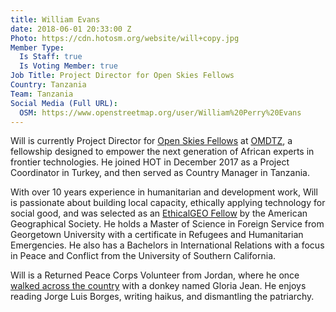 ```yaml
---
title: William Evans
date: 2018-06-01 20:33:00 Z
Photo: https://cdn.hotosm.org/website/will+copy.jpg
Member Type:
  Is Staff: true
  Is Voting Member: true
Job Title: Project Director for Open Skies Fellows
Country: Tanzania
Team: Tanzania
Social Media (Full URL):
  OSM: https://www.openstreetmap.org/user/William%20Perry%20Evans
---
```


Will is currently Project Director for [Open Skies Fellows](https://openskiesfellows.org/) at [OMDTZ](https://www.omdtz.or.tz/), a fellowship designed to empower the next generation of African experts in frontier technologies. He joined HOT in December 2017 as a Project Coordinator in Turkey, and then served as Country Manager in Tanzania. 

With over 10 years experience in humanitarian and development work, Will is passionate about building local capacity, ethically applying technology for social good, and was selected as an [EthicalGEO Fellow](https://ethicalgeo.org/william-evans/) by the American Geographical Society. He holds a Master of Science in Foreign Service from Georgetown University with a certificate in Refugees and Humanitarian Emergencies. He also has a Bachelors in International Relations with a focus in Peace and Conflict from the University of Southern California.

Will is a Returned Peace Corps Volunteer from Jordan, where he once [walked across the country](https://umap.openstreetmap.fr/en/map/jordan-tales-walk_220147#7/30.798/36.724) with a donkey named Gloria Jean. He enjoys reading Jorge Luis Borges, writing haikus, and dismantling the patriarchy.
